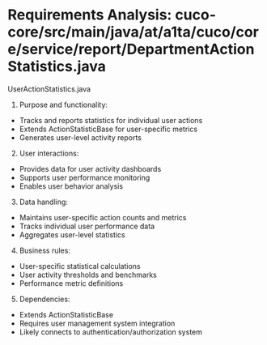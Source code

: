 # Requirements Analysis: cuco-core/src/main/java/at/a1ta/cuco/core/service/report/DepartmentActionStatistics.java

UserActionStatistics.java
1. Purpose and functionality:
- Tracks and reports statistics for individual user actions
- Extends ActionStatisticBase for user-specific metrics
- Generates user-level activity reports

2. User interactions:
- Provides data for user activity dashboards
- Supports user performance monitoring
- Enables user behavior analysis

3. Data handling:
- Maintains user-specific action counts and metrics
- Tracks individual user performance data
- Aggregates user-level statistics

4. Business rules:
- User-specific statistical calculations
- User activity thresholds and benchmarks
- Performance metric definitions

5. Dependencies:
- Extends ActionStatisticBase
- Requires user management system integration
- Likely connects to authentication/authorization system